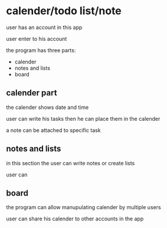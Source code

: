 # calender/todo list/note
user has an account in this app

user enter to his account 

the program has three parts:
* calender
* notes and lists
* board
## calender part

the calender shows date and time

user can write his tasks then he can place them in the calender

a note can be attached to specific task 



## notes and lists

in this section the user can write notes or create lists

user can 



## board

the program can allow manupulating calender by multiple users

user can share his calender to other accounts in the app
